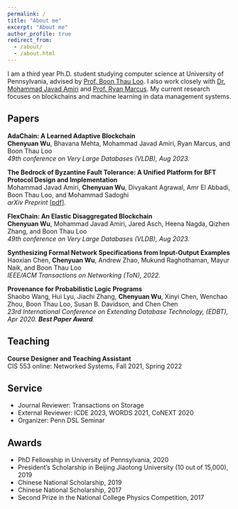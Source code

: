 ```yaml
---
permalink: /
title: "About me"
excerpt: "About me"
author_profile: true
redirect_from: 
  - /about/
  - /about.html
---
```


I am a third year Ph.D. student studying computer science at University of Pennsylvania, advised by [Prof. Boon Thau Loo](https://boonloo.cis.upenn.edu). I also work closely with [Dr. Mohammad Javad Amiri](https://sites.cs.ucsb.edu/~amiri/) and [Prof. Ryan Marcus](https://rmarcus.info/blog/). My current research focuses on blockchains and machine learning in data management systems.

## Papers
**AdaChain: A Learned Adaptive Blockchain** <br />
**Chenyuan Wu**, Bhavana Mehta, Mohammad Javad Amiri, Ryan Marcus, and Boon Thau Loo <br />
_49th conference on Very Large Databases (VLDB), Aug 2023._

**The Bedrock of Byzantine Fault Tolerance: A Unified Platform for BFT Protocol Design and Implementation** <br />
Mohammad Javad Amiri, **Chenyuan Wu**, Divyakant Agrawal, Amr El Abbadi, Boon Thau Loo, and Mohammad Sadoghi <br />
_arXiv Preprint_ [[pdf]](https://arxiv.org/abs/2205.04534).

**FlexChain: An Elastic Disaggregated Blockchain** <br />
**Chenyuan Wu**, Mohammad Javad Amiri, Jared Asch, Heena Nagda, Qizhen Zhang, and Boon Thau Loo <br />
_49th conference on Very Large Databases (VLDB), Aug 2023._

**Synthesizing Formal Network Specifications from Input-Output Examples** <br />
Haoxian Chen, **Chenyuan Wu**, Andrew Zhao, Mukund Raghothaman, Mayur Naik, and Boon Thau Loo <br />
_IEEE/ACM Transactions on Networking (ToN), 2022._

**Provenance for Probabilistic Logic Programs** <br />
Shaobo Wang, Hui Lyu, Jiachi Zhang, **Chenyuan Wu**, Xinyi Chen, Wenchao Zhou, Boon Thau Loo, Susan B. Davidson, and Chen Chen <br />
_23rd International Conference on Extending Database Technology, (EDBT), Apr 2020. **Best Paper Award**._

## Teaching
**Course Designer and Teaching Assistant** <br />
CIS 553 online: Networked Systems, Fall 2021, Spring 2022 

<!-- ## Experiences
**Huawei 2012 Labs (Central Research Institute), Nov. 2019 - Jan. 2020** <br />
Research Intern, Network Technology Lab <br />
Advisor: [Delei Yu](https://www.linkedin.com/in/delei-yu-97618232/) -->

## Service
* Journal Reviewer: Transactions on Storage 
* External Reviewer: ICDE 2023, WORDS 2021, CoNEXT 2020
* Organizer: Penn DSL Seminar

## Awards
* PhD Fellowship in University of Pennsylvania, 2020
* President’s Scholarship in Beijing Jiaotong University (10 out of 15,000), 2019
* Chinese National Scholarship, 2019
* Chinese National Scholarship, 2017
* Second Prize in the National College Physics Competition, 2017
